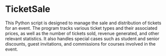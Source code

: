 # TicketSale

This Python script is designed to manage the sale and distribution of tickets for an event. The program tracks various ticket types and their associated prices, as well as the number of tickets sold, revenue generated, and other relevant statistics. It also handles special cases such as student and senior discounts, guest invitations, and commissions for courses involved in the event.
